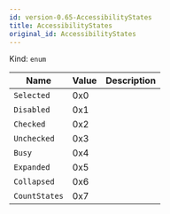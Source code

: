 ```yaml
---
id: version-0.65-AccessibilityStates
title: AccessibilityStates
original_id: AccessibilityStates
---
```


Kind: `enum`

| Name |  Value | Description |
|--|--|--|
|`Selected` | 0x0  |  |
|`Disabled` | 0x1  |  |
|`Checked` | 0x2  |  |
|`Unchecked` | 0x3  |  |
|`Busy` | 0x4  |  |
|`Expanded` | 0x5  |  |
|`Collapsed` | 0x6  |  |
|`CountStates` | 0x7  |  |
